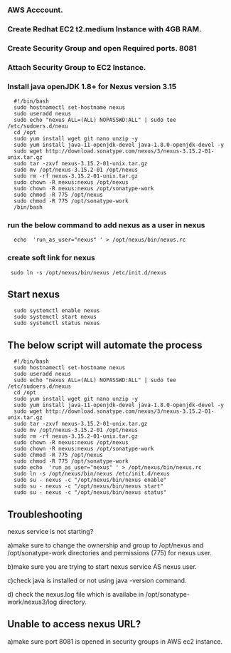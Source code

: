 ### AWS Acccount.

### Create Redhat EC2 t2.medium Instance with 4GB RAM.

### Create Security Group and open Required ports. 8081

### Attach Security Group to EC2 Instance.

### Install java openJDK 1.8+ for Nexus version 3.15


      #!/bin/bash
      sudo hostnamectl set-hostname nexus
      sudo useradd nexus
      sudo echo "nexus ALL=(ALL) NOPASSWD:ALL" | sudo tee /etc/sudoers.d/nexu
      cd /opt
      sudo yum install wget git nano unzip -y
      sudo yum install java-11-openjdk-devel java-1.8.0-openjdk-devel -y
      sudo wget http://download.sonatype.com/nexus/3/nexus-3.15.2-01-unix.tar.gz 
      sudo tar -zxvf nexus-3.15.2-01-unix.tar.gz
      sudo mv /opt/nexus-3.15.2-01 /opt/nexus
      sudo rm -rf nexus-3.15.2-01-unix.tar.gz
      sudo chown -R nexus:nexus /opt/nexus
      sudo chown -R nexus:nexus /opt/sonatype-work
      sudo chmod -R 775 /opt/nexus
      sudo chmod -R 775 /opt/sonatype-work
      /bin/bash

### run the below command to add nexus as a user in nexus

      echo  'run_as_user="nexus" ' > /opt/nexus/bin/nexus.rc

### create soft link for nexus

     sudo ln -s /opt/nexus/bin/nexus /etc/init.d/nexus

## Start nexus

      sudo systemctl enable nexus
      sudo systemctl start nexus
      sudo systemctl status nexus


## The below script will automate the process

      #!/bin/bash
      sudo hostnamectl set-hostname nexus
      sudo useradd nexus
      sudo echo "nexus ALL=(ALL) NOPASSWD:ALL" | sudo tee /etc/sudoers.d/nexus
      cd /opt
      sudo yum install wget git nano unzip -y
      sudo yum install java-11-openjdk-devel java-1.8.0-openjdk-devel -y
      sudo wget http://download.sonatype.com/nexus/3/nexus-3.15.2-01-unix.tar.gz 
      sudo tar -zxvf nexus-3.15.2-01-unix.tar.gz
      sudo mv /opt/nexus-3.15.2-01 /opt/nexus
      sudo rm -rf nexus-3.15.2-01-unix.tar.gz
      sudo chown -R nexus:nexus /opt/nexus
      sudo chown -R nexus:nexus /opt/sonatype-work
      sudo chmod -R 775 /opt/nexus
      sudo chmod -R 775 /opt/sonatype-work
      sudo echo  'run_as_user="nexus" ' > /opt/nexus/bin/nexus.rc
      sudo ln -s /opt/nexus/bin/nexus /etc/init.d/nexus
      sudo su - nexus -c "/opt/nexus/bin/nexus enable"
      sudo su - nexus -c "/opt/nexus/bin/nexus start"
      sudo su - nexus -c "/opt/nexus/bin/nexus status"




## Troubleshooting

nexus service is not starting?

a)make sure  to change the ownership and group to /opt/nexus and /opt/sonatype-work directories and permissions (775) for nexus user.

b)make sure you are trying to start nexus service AS nexus user.

c)check java is installed or not using java -version command.

d) check the nexus.log file which is availabe in  /opt/sonatype-work/nexus3/log  directory.

## Unable to access nexus URL?

a)make sure port 8081 is opened in security groups in AWS ec2 instance.
